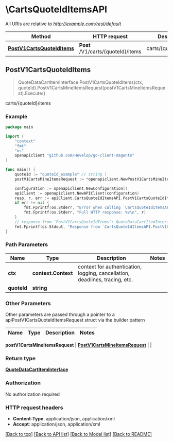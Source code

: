 # \CartsQuoteIdItemsAPI

All URIs are relative to *http://example.com/rest/default*

Method | HTTP request | Description
------------- | ------------- | -------------
[**PostV1CartsQuoteIdItems**](CartsQuoteIdItemsAPI.md#PostV1CartsQuoteIdItems) | **Post** /V1/carts/{quoteId}/items | carts/{quoteId}/items



## PostV1CartsQuoteIdItems

> QuoteDataCartItemInterface PostV1CartsQuoteIdItems(ctx, quoteId).PostV1CartsMineItemsRequest(postV1CartsMineItemsRequest).Execute()

carts/{quoteId}/items



### Example

```go
package main

import (
	"context"
	"fmt"
	"os"
	openapiclient "github.com/Hevelop/go-client-magento"
)

func main() {
	quoteId := "quoteId_example" // string | 
	postV1CartsMineItemsRequest := *openapiclient.NewPostV1CartsMineItemsRequest(*openapiclient.NewQuoteDataCartItemInterface(float32(123), "QuoteId_example")) // PostV1CartsMineItemsRequest |  (optional)

	configuration := openapiclient.NewConfiguration()
	apiClient := openapiclient.NewAPIClient(configuration)
	resp, r, err := apiClient.CartsQuoteIdItemsAPI.PostV1CartsQuoteIdItems(context.Background(), quoteId).PostV1CartsMineItemsRequest(postV1CartsMineItemsRequest).Execute()
	if err != nil {
		fmt.Fprintf(os.Stderr, "Error when calling `CartsQuoteIdItemsAPI.PostV1CartsQuoteIdItems``: %v\n", err)
		fmt.Fprintf(os.Stderr, "Full HTTP response: %v\n", r)
	}
	// response from `PostV1CartsQuoteIdItems`: QuoteDataCartItemInterface
	fmt.Fprintf(os.Stdout, "Response from `CartsQuoteIdItemsAPI.PostV1CartsQuoteIdItems`: %v\n", resp)
}
```

### Path Parameters


Name | Type | Description  | Notes
------------- | ------------- | ------------- | -------------
**ctx** | **context.Context** | context for authentication, logging, cancellation, deadlines, tracing, etc.
**quoteId** | **string** |  | 

### Other Parameters

Other parameters are passed through a pointer to a apiPostV1CartsQuoteIdItemsRequest struct via the builder pattern


Name | Type | Description  | Notes
------------- | ------------- | ------------- | -------------

 **postV1CartsMineItemsRequest** | [**PostV1CartsMineItemsRequest**](PostV1CartsMineItemsRequest.md) |  | 

### Return type

[**QuoteDataCartItemInterface**](QuoteDataCartItemInterface.md)

### Authorization

No authorization required

### HTTP request headers

- **Content-Type**: application/json, application/xml
- **Accept**: application/json, application/xml

[[Back to top]](#) [[Back to API list]](../README.md#documentation-for-api-endpoints)
[[Back to Model list]](../README.md#documentation-for-models)
[[Back to README]](../README.md)

